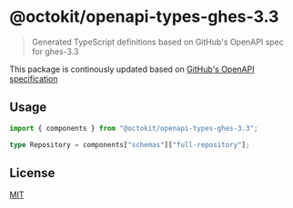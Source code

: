 # @octokit/openapi-types-ghes-3.3

> Generated TypeScript definitions based on GitHub's OpenAPI spec for ghes-3.3

This package is continously updated based on [GitHub's OpenAPI specification](https://github.com/github/rest-api-description/)

## Usage

```ts
import { components } from "@octokit/openapi-types-ghes-3.3";

type Repository = components["schemas"]["full-repository"];
```

## License

[MIT](LICENSE)
